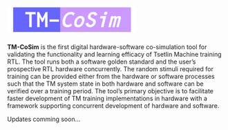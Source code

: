 # <div><img src="images/banner.png" width=300/></div>

**TM-CoSim** is the first digital hardware-software co-simulation tool for validating the functionality and learning efficacy of Tsetlin Machine training RTL. The tool runs both a software golden standard and the user’s prospective RTL hardware concurrently. The random stimuli required for training can be provided either from the hardware or software processes such that the TM system state in both hardware and software can be verified over a training period. The tool’s primary objective is to facilitate faster development of TM training implementations in hardware with a framework supporting concurrent development of hardware and software.

Updates comming soon...
